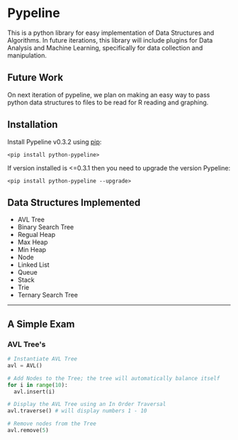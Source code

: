 # Pypeline
This is a python library for easy implementation of Data Structures and Algorithms. In future iterations, this library will include plugins for Data Analysis and Machine Learning, specifically for data collection and manipulation.

## Future Work
On next iteration of pypeline, we plan on making an easy way to pass python data structures to files to be read for R reading and graphing.

## Installation
Install Pypeline v0.3.2 using [pip](https://pip.pypa.io/en/stable/quickstart/):

`<pip install python-pypeline>`

If version installed is <=0.3.1 then you need to upgrade the version Pypeline:

`<pip install python-pypeline --upgrade>`

## Data Structures Implemented
*   AVL Tree
*   Binary Search Tree
*   Regual Heap
*   Max Heap
*   Min Heap
*   Node
*   Linked List
*   Queue
*   Stack
*   Trie
*   Ternary Search Tree
----------------------
## A Simple Exam

### AVL Tree's
```python
# Instantiate AVL Tree
avl = AVL()

# Add Nodes to the Tree; the tree will automatically balance itself
for i in range(10):
  avl.insert(i)

# Display the AVL Tree using an In Order Traversal
avl.traverse() # will display numbers 1 - 10

# Remove nodes from the Tree
avl.remove(5)
````

